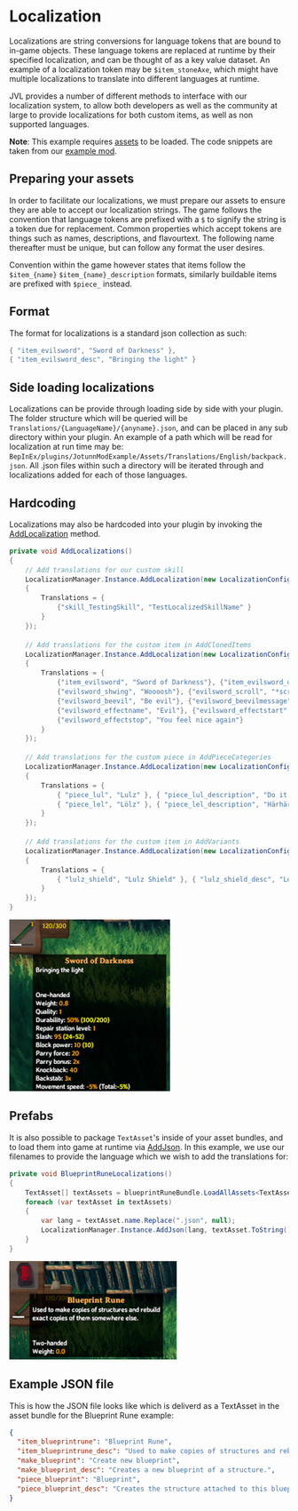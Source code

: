 ﻿# Localization
Localizations are string conversions for language tokens that are bound to in-game objects. These language tokens are replaced at runtime by their specified localization, and can be thought of as a key value dataset. An example of a localization token may be `$item_stoneAxe`, which might have multiple localizations to translate into different languages at runtime.

JVL provides a number of different methods to interface with our localization system, to allow both developers as well as the community at large to provide localizations for both custom items, as well as non supported languages.

**Note**: This example requires [assets](asset-loading.md) to be loaded. The code snippets are taken from our [example mod](https://github.com/Valheim-Modding/JotunnModExample).

## Preparing your assets
In order to facilitate our localizations, we must prepare our assets to ensure they are able to accept our localization strings. The game follows the convention that language tokens are prefixed with a `$` to signify the string is a token due for replacement. Common properties which accept tokens are things such as names, descriptions, and flavourtext. The following name thereafter must be unique, but can follow any format the user desires.

Convention within the game however states that items follow the `$item_{name}` `$item_{name}_description` formats, similarly buildable items are prefixed with `$piece_` instead.

## Format
The format for localizations is a standard json collection as such:
```cs
{ "item_evilsword", "Sword of Darkness" },
{ "item_evilsword_desc", "Bringing the light" }
```

## Side loading localizations
Localizations can be provide through loading side by side with your plugin. The folder structure which will be queried will be `Translations/{LanguageName}/{anyname}.json`, and can be placed in any sub directory within your plugin.
An example of a path which will be read for localization at run time may be: `BepInEx/plugins/JotunnModExample/Assets/Translations/English/backpack.json`. 
All .json files within such a directory will be iterated through and localizations added for each of those languages.

## Hardcoding
Localizations may also be hardcoded into your plugin by invoking the [AddLocalization](xref:Jotunn.Managers.LocalizationManager.AddLocalization(Jotunn.Configs.LocalizationConfig)) method.

```cs
private void AddLocalizations()
{
    // Add translations for our custom skill
    LocalizationManager.Instance.AddLocalization(new LocalizationConfig("English")
    {
        Translations = {
            {"skill_TestingSkill", "TestLocalizedSkillName" }
        }
    });

    // Add translations for the custom item in AddClonedItems
    LocalizationManager.Instance.AddLocalization(new LocalizationConfig("English")
    {
        Translations = {
            {"item_evilsword", "Sword of Darkness"}, {"item_evilsword_desc", "Bringing the light"},
            {"evilsword_shwing", "Woooosh"}, {"evilsword_scroll", "*scroll*"},
            {"evilsword_beevil", "Be evil"}, {"evilsword_beevilmessage", ":reee:"},
            {"evilsword_effectname", "Evil"}, {"evilsword_effectstart", "You feel evil"},
            {"evilsword_effectstop", "You feel nice again"}
        }
    });

    // Add translations for the custom piece in AddPieceCategories
    LocalizationManager.Instance.AddLocalization(new LocalizationConfig("English")
    {
        Translations = {
            { "piece_lul", "Lulz" }, { "piece_lul_description", "Do it for them" },
            { "piece_lel", "Lölz" }, { "piece_lel_description", "Härhärhär" }
        }
    });

    // Add translations for the custom item in AddVariants
    LocalizationManager.Instance.AddLocalization(new LocalizationConfig("English")
    {
        Translations = {
            { "lulz_shield", "Lulz Shield" }, { "lulz_shield_desc", "Lough at your enemies" }
        }
    });
}
```
![Evil Sword Localizations](../images/data/EvilSwordLocalizations.png)


## Prefabs
It is also possible to package `TextAsset`'s inside of your asset bundles, and to load them into game at runtime via [AddJson](xref:Jotunn.Managers.LocalizationManager.AddJson(System.String,System.String)). In this example, we use our filenames to provide the language which we wish to add the translations for:

```cs
private void BlueprintRuneLocalizations()
{
    TextAsset[] textAssets = blueprintRuneBundle.LoadAllAssets<TextAsset>();
    foreach (var textAsset in textAssets)
    {
        var lang = textAsset.name.Replace(".json", null);
        LocalizationManager.Instance.AddJson(lang, textAsset.ToString());
    }
}
```
![Blueprint Rune Localizations](../images/data/blueprintRuneLocalizations.png)

## Example JSON file
This is how the JSON file looks like which is deliverd as a TextAsset in the asset bundle for the Blueprint Rune example:
```json
{
  "item_blueprintrune": "Blueprint Rune",
  "item_blueprintrune_desc": "Used to make copies of structures and rebuild exact copies of them somewhere else.",
  "make_blueprint": "Create new blueprint",
  "make_blueprint_desc": "Creates a new blueprint of a structure.",
  "piece_blueprint": "Blueprint",
  "piece_blueprint_desc": "Creates the structure attached to this blueprint."
}
```
